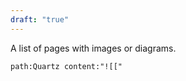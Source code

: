 ```yaml
---
draft: "true"
---
```

A list of pages with images or diagrams.

```query
path:Quartz content:"![["
```
